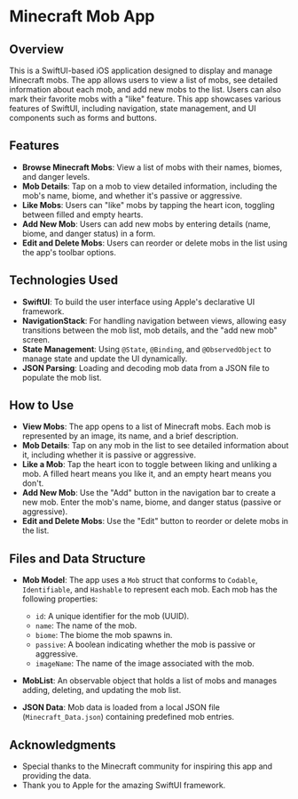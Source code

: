 # Minecraft Mob App

## Overview

This is a SwiftUI-based iOS application designed to display and manage Minecraft mobs. The app allows users to view a list of mobs, see detailed information about each mob, and add new mobs to the list. Users can also mark their favorite mobs with a "like" feature. This app showcases various features of SwiftUI, including navigation, state management, and UI components such as forms and buttons.

## Features

- **Browse Minecraft Mobs**: View a list of mobs with their names, biomes, and danger levels.
- **Mob Details**: Tap on a mob to view detailed information, including the mob's name, biome, and whether it's passive or aggressive.
- **Like Mobs**: Users can "like" mobs by tapping the heart icon, toggling between filled and empty hearts.
- **Add New Mob**: Users can add new mobs by entering details (name, biome, and danger status) in a form.
- **Edit and Delete Mobs**: Users can reorder or delete mobs in the list using the app's toolbar options.

## Technologies Used

- **SwiftUI**: To build the user interface using Apple's declarative UI framework.
- **NavigationStack**: For handling navigation between views, allowing easy transitions between the mob list, mob details, and the "add new mob" screen.
- **State Management**: Using `@State`, `@Binding`, and `@ObservedObject` to manage state and update the UI dynamically.
- **JSON Parsing**: Loading and decoding mob data from a JSON file to populate the mob list.

## How to Use

- **View Mobs**: The app opens to a list of Minecraft mobs. Each mob is represented by an image, its name, and a brief description.
- **Mob Details**: Tap on any mob in the list to see detailed information about it, including whether it is passive or aggressive.
- **Like a Mob**: Tap the heart icon to toggle between liking and unliking a mob. A filled heart means you like it, and an empty heart means you don't.
- **Add New Mob**: Use the "Add" button in the navigation bar to create a new mob. Enter the mob's name, biome, and danger status (passive or aggressive).
- **Edit and Delete Mobs**: Use the "Edit" button to reorder or delete mobs in the list.

## Files and Data Structure

- **Mob Model**: The app uses a `Mob` struct that conforms to `Codable`, `Identifiable`, and `Hashable` to represent each mob. Each mob has the following properties:
  - `id`: A unique identifier for the mob (UUID).
  - `name`: The name of the mob.
  - `biome`: The biome the mob spawns in.
  - `passive`: A boolean indicating whether the mob is passive or aggressive.
  - `imageName`: The name of the image associated with the mob.
  
- **MobList**: An observable object that holds a list of mobs and manages adding, deleting, and updating the mob list.

- **JSON Data**: Mob data is loaded from a local JSON file (`Minecraft_Data.json`) containing predefined mob entries.

## Acknowledgments

- Special thanks to the Minecraft community for inspiring this app and providing the data.
- Thank you to Apple for the amazing SwiftUI framework.


